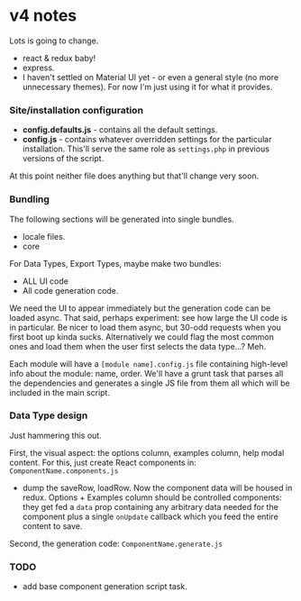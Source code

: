 # v4 notes

Lots is going to change. 

- react & redux baby!
- express. 
- I haven't settled on Material UI yet - or even a general style (no more unnecessary themes). For now I'm just using
it for what it provides.


### Site/installation configuration 

- **config.defaults.js** - contains all the default settings. 
- **config.js** - contains whatever overridden settings for the particular installation. This'll serve the 
same role as `settings.php` in previous versions of the script. 

At this point neither file does anything but that'll change very soon. 




### Bundling

The following sections will be generated into single bundles.

- locale files. 
- core 

For Data Types, Export Types, maybe make two bundles:
- ALL UI code
- All code generation code. 

We need the UI to appear immediately but the generation code can be loaded async. That said, perhaps experiment: see
how large the UI code is in particular. Be nicer to load them async, but 30-odd requests when you first boot up kinda
sucks. Alternatively we could flag the most common ones and load them when the user first selects the data type...? Meh.    

Each module will have a `[module name].config.js` file containing high-level info about the module: name, order. We'll 
have a grunt task that parses all the dependencies and generates a single JS file from them all which will be included
in the main script. 


### Data Type design

Just hammering this out.

First, the visual aspect: the options column, examples column, help modal content. For this, just create
React components in:  
    `ComponentName.components.js`

- dump the saveRow, loadRow. Now the component data will be housed in redux. Options + Examples column should be 
controlled components: they get fed a `data` prop containing any arbitrary data needed for the component plus a single
`onUpdate` callback which you feed the entire content to save. 

Second, the generation code:
    `ComponentName.generate.js`


### TODO

- add base component generation script task.

